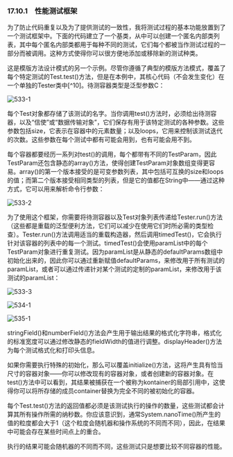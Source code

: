 ### 17.10.1　性能测试框架

为了防止代码重复以及为了提供测试的一致性，我将测试过程的基本功能放置到了一个测试框架中。下面的代码建立了一个基类，从中可以创建一个匿名内部类列表，其中每个匿名内部类都用于每种不同的测试，它们每个都被当作测试过程的一部分而被调用。这种方式使得你可以很方便地添加或移除新的测试种类。

这是模版方法设计模式的另一个示例。尽管你遵循了典型的模版方法模式，覆盖了每个特定测试的Test.test()方法，但是在本例中，其核心代码（不会发生变化）在一个单独的Tester类中[^10]。待测容器类型是泛型参数C：

![533-1](../Images/image03429.jpeg)

每个Test对象都存储了该测试的名字。当你调用test()方法时，必须给出待测容器，以及“信使”或“数据传输对象”，它们保存有用于该特定测试的各种参数。这些参数包括size，它表示在容器中的元素数量；以及loops，它用来控制该测试迭代的次数。这些参数在每个测试中都有可能会用到，也有可能会用不到。

每个容器都要经历一系列对test()的调用，每个都带有不同的TestParam，因此TestParam还包含静态的array()方法，使得创建TestParam对象数组变得更容易。array()的第一个版本接受的是可变参数列表，其中包括可互换的size和loops的值；而第二个版本接受相同类型的列表，但是它的值都在String中——通过这种方式，它可以用来解析命令行参数：

![533-2](../Images/image03430.jpeg)

为了使用这个框架，你需要将待测容器以及Test对象列表传递给Tester.run()方法（这些都是重载的泛型便利方法，它们可以减少在使用它们时所必需的类型检查）。Tester.run()方法调用适当的重载构造器，然后调用timedTest()，它会执行针对该容器的列表中的每一个测试。timedTest()会使用paramList中的每个TestParam对象进行重复测试。因为paramList是从静态的defaultParams数组中初始化出来的，因此你可以通过重新赋值defaultParams，来修改用于所有测试的paramList，或者可以通过传递针对某个测试的定制的paramList，来修改用于该测试的paramList：

![533-3](../Images/image03431.jpeg)

![534-1](../Images/image03432.jpeg)

![535-1](../Images/image03433.jpeg)

stringField()和numberField()方法会产生用于输出结果的格式化字符串，格式化的标准宽度可以通过修改静态的fieldWidth的值进行调整。displayHeader()方法为每个测试格式化和打印头信息。

如果你需要执行特殊的初始化，那么可以覆盖initialize()方法，这将产生具有恰当尺寸的容器对象——你可以修改现有的容器对象，或者创建新的容器对象。在test()方法中可以看到，其结果被捕获在一个被称为kontainer的局部引用中，这使得你可以将所存储的成员container替换为完全不同的被初始化的容器。

每个Test.test()方法的返回值都必须是该测试执行的操作的数量，这些测试都会计算其所有操作所需的纳秒数。你应该意识到，通常System.nanoTime()所产生的值的粒度都会大于1（这个粒度会随机器和操作系统的不同而不同），因此，在结果中可能会存在某些时间点上的重合。

执行的结果可能会随机器的不同而不同，这些测试只是想要比较不同容器的性能。